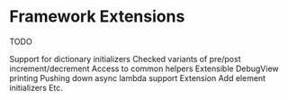 # Framework Extensions

TODO

Support for dictionary initializers
Checked variants of pre/post increment/decrement
Access to common helpers
Extensible DebugView printing
Pushing down async lambda support
Extension Add element initializers
Etc.